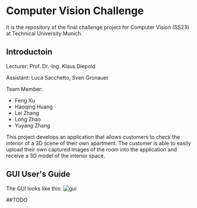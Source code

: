 
# Computer Vision Challenge

It is the repository of the final challenge project for Computer Vision (SS23) at Technical University Munich.

## Introductoin
Lecturer: Prof. Dr.-Ing. Klaus Diepold

Assistant: Luca Sacchetto, Sven Gronauer

Team Member:
- Feng Xu
- Haoqing Huang
- Lei Zhang
- Long Zhao
- Yuyang Zhang

This project develops an application that allows customers to check the interior of a 3D scene of their own apartment. The customer is able to easily upload their own captured images of the room into the application and receive a 3D model of the interior space.
## GUI User's Guide



The GUI looks like this:
![gui](https://github.com/Huang15/Team-project/assets/128314731/6b872082-f6c3-4f8d-8213-32def57c9612)

##TODO





